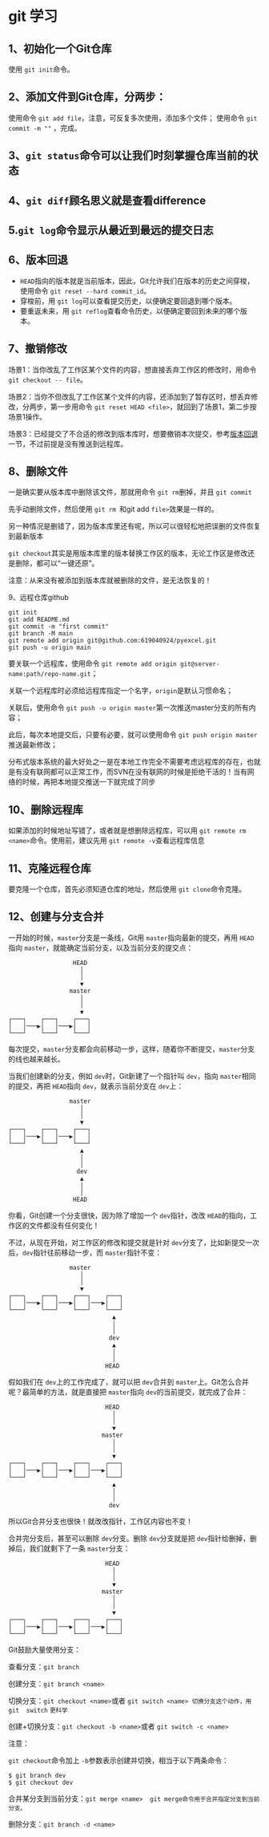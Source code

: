 # git 学习

## 1、初始化一个Git仓库

使用 `git init`命令。

## 2、添加文件到Git仓库，分两步：

使用命令 `git add file`，注意，可反复多次使用，添加多个文件；
使用命令 `git commit -m ""` ，完成。

## 3、`git status`命令可以让我们时刻掌握仓库当前的状态

## 4、`git diff`顾名思义就是查看difference

## 5.`git log`命令显示从最近到最远的提交日志

## 6、版本回退

* `HEAD`指向的版本就是当前版本，因此，Git允许我们在版本的历史之间穿梭，使用命令 `git reset --hard commit_id`。
* 穿梭前，用 `git log`可以查看提交历史，以便确定要回退到哪个版本。
* 要重返未来，用 `git reflog`查看命令历史，以便确定要回到未来的哪个版本。

## 7、撤销修改

场景1：当你改乱了工作区某个文件的内容，想直接丢弃工作区的修改时，用命令 `git checkout -- file`。

场景2：当你不但改乱了工作区某个文件的内容，还添加到了暂存区时，想丢弃修改，分两步，第一步用命令 `git reset HEAD <file>`，就回到了场景1，第二步按场景1操作。

场景3：已经提交了不合适的修改到版本库时，想要撤销本次提交，参考[版本回退](https://www.liaoxuefeng.com/wiki/896043488029600/897013573512192)一节，不过前提是没有推送到远程库。

## 8、删除文件

一是确实要从版本库中删除该文件，那就用命令 `git rm`删掉，并且 `git commit`

先手动删除文件，然后使用 `git rm `和git add `file>`效果是一样的。

另一种情况是删错了，因为版本库里还有呢，所以可以很轻松地把误删的文件恢复到最新版本

`git checkout`其实是用版本库里的版本替换工作区的版本，无论工作区是修改还是删除，都可以“一键还原”。

注意：从来没有被添加到版本库就被删除的文件，是无法恢复的！

9、远程仓库github

```
git init
git add README.md
git commit -m "first commit"
git branch -M main
git remote add origin git@github.com:619040924/pyexcel.git
git push -u origin main
```

要关联一个远程库，使用命令 `git remote add origin git@server-name:path/repo-name.git`；

关联一个远程库时必须给远程库指定一个名字，`origin`是默认习惯命名；

关联后，使用命令 `git push -u origin master`第一次推送master分支的所有内容；

此后，每次本地提交后，只要有必要，就可以使用命令 `git push origin master`推送最新修改；

分布式版本系统的最大好处之一是在本地工作完全不需要考虑远程库的存在，也就是有没有联网都可以正常工作，而SVN在没有联网的时候是拒绝干活的！当有网络的时候，再把本地提交推送一下就完成了同步

## 10、删除远程库

如果添加的时候地址写错了，或者就是想删除远程库，可以用 `git remote rm <name>`命令。使用前，建议先用 `git remote -v`查看远程库信息

## 11、克隆远程仓库

要克隆一个仓库，首先必须知道仓库的地址，然后使用 `git clone`命令克隆。

## 12、创建与分支合并

一开始的时候，`master`分支是一条线，Git用 `master`指向最新的提交，再用 `HEAD`指向 `master`，就能确定当前分支，以及当前分支的提交点：

```ascii
                  HEAD
                    │
                    │
                    ▼
                 master
                    │
                    │
                    ▼
┌───┐    ┌───┐    ┌───┐
│   │───▶│   │───▶│   │
└───┘    └───┘    └───┘
```

每次提交，`master`分支都会向前移动一步，这样，随着你不断提交，`master`分支的线也越来越长。

当我们创建新的分支，例如 `dev`时，Git新建了一个指针叫 `dev`，指向 `master`相同的提交，再把 `HEAD`指向 `dev`，就表示当前分支在 `dev`上：

```ascii
                 master
                    │
                    │
                    ▼
┌───┐    ┌───┐    ┌───┐
│   │───▶│   │───▶│   │
└───┘    └───┘    └───┘
                    ▲
                    │
                    │
                   dev
                    ▲
                    │
                    │
                  HEAD
```

你看，Git创建一个分支很快，因为除了增加一个 `dev`指针，改改 `HEAD`的指向，工作区的文件都没有任何变化！

不过，从现在开始，对工作区的修改和提交就是针对 `dev`分支了，比如新提交一次后，`dev`指针往前移动一步，而 `master`指针不变：

```ascii
                 master
                    │
                    │
                    ▼
┌───┐    ┌───┐    ┌───┐    ┌───┐
│   │───▶│   │───▶│   │───▶│   │
└───┘    └───┘    └───┘    └───┘
                             ▲
                             │
                             │
                            dev
                             ▲
                             │
                             │
                           HEAD
```

假如我们在 `dev`上的工作完成了，就可以把 `dev`合并到 `master`上。Git怎么合并呢？最简单的方法，就是直接把 `master`指向 `dev`的当前提交，就完成了合并：

```ascii
                           HEAD
                             │
                             │
                             ▼
                          master
                             │
                             │
                             ▼
┌───┐    ┌───┐    ┌───┐    ┌───┐
│   │───▶│   │───▶│   │───▶│   │
└───┘    └───┘    └───┘    └───┘
                             ▲
                             │
                             │
                            dev
```

所以Git合并分支也很快！就改改指针，工作区内容也不变！

合并完分支后，甚至可以删除 `dev`分支。删除 `dev`分支就是把 `dev`指针给删掉，删掉后，我们就剩下了一条 `master`分支：

```ascii
                           HEAD
                             │
                             │
                             ▼
                          master
                             │
                             │
                             ▼
┌───┐    ┌───┐    ┌───┐    ┌───┐
│   │───▶│   │───▶│   │───▶│   │
└───┘    └───┘    └───┘    └───┘
```

Git鼓励大量使用分支：

查看分支：`git branch`

创建分支：`git branch <name>`

切换分支：`git checkout <name>`或者 `git switch <name> 切换分支这个动作，用   git  switch` `更科学`

创建+切换分支：`git checkout -b <name>`或者 `git switch -c <name>`

注意：

`git checkout`命令加上 `-b`参数表示创建并切换，相当于以下两条命令：

```
$ git branch dev
$ git checkout dev
```

合并某分支到当前分支：`git merge <name>  git merge命令用于合并指定分支到当前分支。`

删除分支：`git branch -d <name>`
